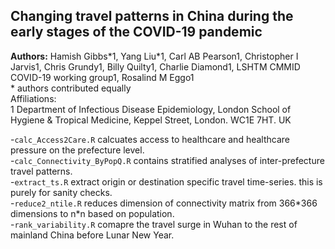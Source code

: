 ## Changing travel patterns in China during the early stages of the COVID-19 pandemic

**Authors:** Hamish Gibbs\*1, Yang Liu\*1, Carl AB Pearson1, Christopher I Jarvis1, Chris Grundy1, Billy Quilty1, Charlie Diamond1, LSHTM CMMID COVID-19 working group1, Rosalind M Eggo1  
\* authors contributed equally  
Affiliations:  
1 Department of Infectious Disease Epidemiology, London School of Hygiene & Tropical Medicine, Keppel Street, London. WC1E 7HT. UK  

-`calc_Access2Care.R` calcuates access to healthcare and healthcare pressure on the prefecture level.  
-`calc_Connectivity_ByPopQ.R` contains stratified analyses of inter-prefecture travel patterns.  
-`extract_ts.R` extract origin or destination specific travel time\-series. this is purely for sanity checks.    
-`reduce2_ntile.R` reduces dimension of connectivity matrix from 366\*366 dimensions to n\*n based on population.  
-`rank_variability.R` comapre the travel surge in Wuhan to the rest of mainland China before Lunar New Year.
